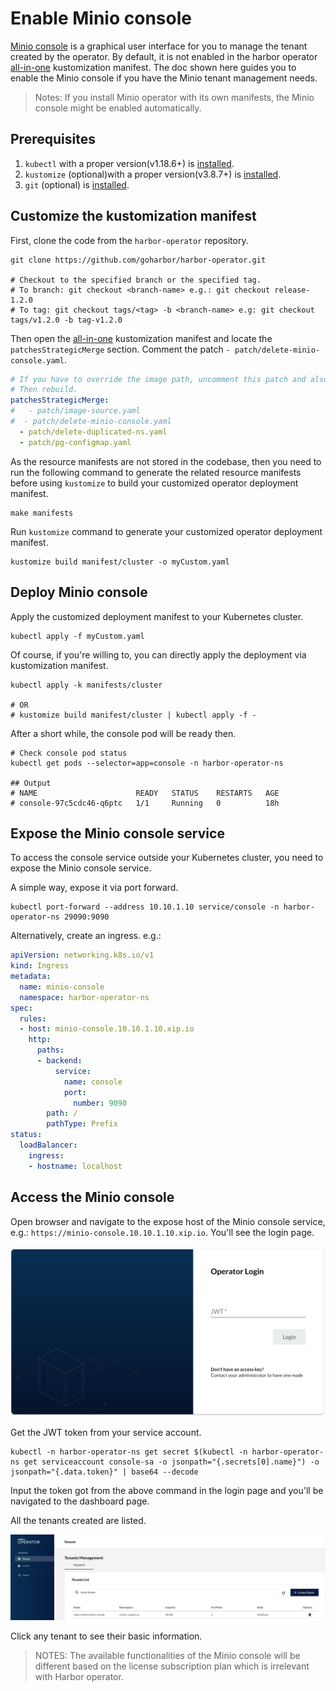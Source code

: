 # Enable Minio console

[Minio console](https://github.com/minio/console) is a graphical user interface for you to manage the tenant created by the operator. By default, it is not enabled in the harbor operator [all-in-one](./kustomization-all-in-one.md) kustomization manifest. The doc shown here guides you to enable the Minio console if you have the Minio tenant management needs.

>Notes: If you install Minio operator with its own manifests, the Minio console might be enabled automatically.

## Prerequisites

1. `kubectl` with a proper version(v1.18.6+) is [installed](https://kubernetes.io/docs/tasks/tools/).
1. `kustomize` (optional)with a proper version(v3.8.7+) is [installed](https://kubectl.docs.kubernetes.io/installation/kustomize/).
1. `git` (optional) is [installed](https://git-scm.com/book/en/v2/Getting-Started-Installing-Git).

## Customize the kustomization manifest

First, clone the code from the `harbor-operator` repository.

```shell
git clone https://github.com/goharbor/harbor-operator.git

# Checkout to the specified branch or the specified tag.
# To branch: git checkout <branch-name> e.g.: git checkout release-1.2.0
# To tag: git checkout tags/<tag> -b <branch-name> e.g: git checkout tags/v1.2.0 -b tag-v1.2.0
```

Then open the [all-in-one](./kustomization-all-in-one.md) kustomization manifest and locate the `patchesStrategicMerge` section. Comment the patch `- patch/delete-minio-console.yaml`.

```yaml
# If you have to override the image path, uncomment this patch and also change the image paths in the patch/image-source.yaml file.
# Then rebuild.
patchesStrategicMerge:
#   - patch/image-source.yaml
#  - patch/delete-minio-console.yaml
  - patch/delete-duplicated-ns.yaml
  - patch/pg-configmap.yaml
```

As the resource manifests are not stored in the codebase, then you need to run the following command to generate the related resource manifests before using `kustomize` to build your customized operator deployment manifest.

```shell
make manifests
```

Run `kustomize` command to generate your customized operator deployment manifest.

```shell
kustomize build manifest/cluster -o myCustom.yaml
```

## Deploy Minio console

Apply the customized deployment manifest to your Kubernetes cluster.

```shell
kubectl apply -f myCustom.yaml
```

Of course, if you're willing to, you can directly apply the deployment via kustomization manifest.

```shell
kubectl apply -k manifests/cluster

# OR
# kustomize build manifest/cluster | kubectl apply -f -
```

After a short while, the console pod will be ready then.

```shell
# Check console pod status
kubectl get pods --selector=app=console -n harbor-operator-ns

## Output
# NAME                      READY   STATUS    RESTARTS   AGE
# console-97c5cdc46-q6ptc   1/1     Running   0          18h
```

## Expose the Minio console service

To access the console service outside your Kubernetes cluster, you need to expose the Minio console service.

A simple way, expose it via port forward.

```shell
kubectl port-forward --address 10.10.1.10 service/console -n harbor-operator-ns 29090:9090
```

Alternatively, create an ingress.
e.g.:

```yaml
apiVersion: networking.k8s.io/v1
kind: Ingress
metadata:
  name: minio-console
  namespace: harbor-operator-ns
spec:
  rules:
  - host: minio-console.10.10.1.10.xip.io
    http:
      paths:
      - backend:
          service:
            name: console
            port:
              number: 9090
        path: /
        pathType: Prefix
status:
  loadBalancer:
    ingress:
    - hostname: localhost
```

## Access the Minio console

Open browser and navigate to the expose host of the Minio console service, e.g.: `https://minio-console.10.10.1.10.xip.io`. You'll see the login page.

![Minio console login](../images/console/login.png)

Get the JWT token from your service account.

```shell
kubectl -n harbor-operator-ns get secret $(kubectl -n harbor-operator-ns get serviceaccount console-sa -o jsonpath="{.secrets[0].name}") -o jsonpath="{.data.token}" | base64 --decode
```

Input the token got from the above command in the login page and you'll be navigated to the dashboard page.

All the tenants created are listed.

![Minio console dashboard](../images/console/dashboard.png)

Click any tenant to see their basic information.

>NOTES: The available functionalities of the Minio console will be different based on the license subscription plan which is irrelevant with Harbor operator.
